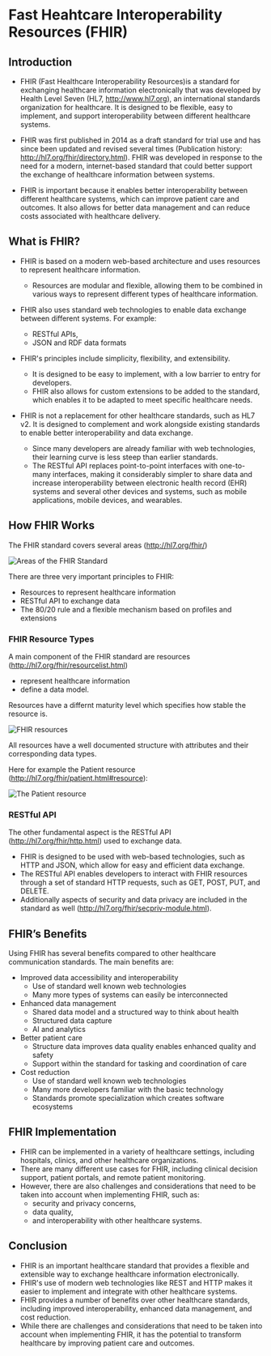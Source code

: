 # Fast Heahtcare Interoperability Resources (FHIR)

## Introduction

+ FHIR (Fast Healthcare Interoperability Resources)is a standard for exchanging healthcare information electronically that was developed by Health Level Seven (HL7, http://www.hl7.org), an international standards organization for healthcare. It is designed to be flexible, easy to implement, and support interoperability between different healthcare systems.

+ FHIR was first published in 2014 as a draft standard for trial use and has since been updated and revised several times (Publication history: http://hl7.org/fhir/directory.html). FHIR was developed in response to the need for a modern, internet-based standard that could better support the exchange of healthcare information between systems.

+ FHIR is important because it enables better interoperability between different healthcare systems, which can improve patient care and outcomes. It also allows for better data management and can reduce costs associated with healthcare delivery.


## What is FHIR?

+ FHIR is based on a modern web-based architecture and uses resources to represent healthcare information.
    + Resources are modular and flexible, allowing them to be combined in various ways to represent different types of healthcare information.

+ FHIR also uses standard web technologies to enable data exchange between different systems. For example:
    + RESTful APIs,
    + JSON and RDF data formats

+ FHIR's principles include simplicity, flexibility, and extensibility.
    + It is designed to be easy to implement, with a low barrier to entry for developers.
    + FHIR also allows for custom extensions to be added to the standard, which enables it to be adapted to meet specific healthcare needs.

+ FHIR is not a replacement for other healthcare standards, such as HL7 v2. It is designed to complement and work alongside existing standards to enable better interoperability and data exchange.
    + Since many developers are already familiar with web technologies, their learning curve is less steep than earlier standards.
    + The RESTful API replaces point-to-point interfaces with one-to-many interfaces, making it considerably simpler to share data and increase interoperability between electronic health record (EHR) systems and several other devices and systems, such as mobile applications, mobile devices, and wearables.

## How FHIR Works

The FHIR standard covers several areas (http://hl7.org/fhir/)

![Areas of the FHIR Standard](Images/FHIR_Areas_of_Standard.png)

There are three very important principles to FHIR:
+ Resources to represent healthcare information
+ RESTful API to exchange data
+ The 80/20 rule and a flexible mechanism based on profiles and extensions


### FHIR Resource Types

A main component of the FHIR standard are resources (http://hl7.org/fhir/resourcelist.html)
+ represent healthcare information
+ define a data model.

Resources have a differnt maturity level which specifies how stable the resource is.

![FHIR resources](Images/FHIR_resources.png)

All resources have a well documented structure with attributes and their corresponding data types.

Here for example the Patient resource (http://hl7.org/fhir/patient.html#resource):

![The Patient resource](Images/FHIR_resource_structure.png)


### RESTful API

The other fundamental aspect is the RESTful API (http://hl7.org/fhir/http.html) used to exchange data.

+ FHIR is designed to be used with web-based technologies, such as HTTP and JSON, which allow for easy and efficient data exchange.
+ The RESTful API enables developers to interact with FHIR resources through a set of standard HTTP requests, such as GET, POST, PUT, and DELETE.
+ Additionally aspects of security and data privacy are included in the standard as well (http://hl7.org/fhir/secpriv-module.html).


## FHIR’s Benefits

Using FHIR has several benefits compared to other healthcare communication standards. The main benefits are:

+ Improved data accessibility and interoperability
    + Use of standard well known web technologies
    + Many more types of systems can easily be interconnected
+ Enhanced data management
    + Shared data model and a structured way to think about health
    + Structured data capture
    + AI and analytics
+ Better patient care
    + Structure data improves data quality enables enhanced quality and safety
    + Support within the standard for tasking and coordination of care
+ Cost reduction
    + Use of standard well known web technologies
    + Many more developers familiar with the basic technology
    + Standards promote specialization which creates software ecosystems

## FHIR Implementation

+ FHIR can be implemented in a variety of healthcare settings, including hospitals, clinics, and other healthcare organizations.
+ There are many different use cases for FHIR, including clinical decision support, patient portals, and remote patient monitoring.
+ However, there are also challenges and considerations that need to be taken into account when implementing FHIR, such as:
    + security and privacy concerns,
    + data quality,
    + and interoperability with other healthcare systems.


## Conclusion

+ FHIR is an important healthcare standard that provides a flexible and extensible way to exchange healthcare information electronically.
+ FHIR's use of modern web technologies like REST and HTTP makes it easier to implement and integrate with other healthcare systems.
+ FHIR provides a number of benefits over other healthcare standards, including improved interoperability, enhanced data management, and cost reduction.
+ While there are challenges and considerations that need to be taken into account when implementing FHIR, it has the potential to transform healthcare by improving patient care and outcomes.
